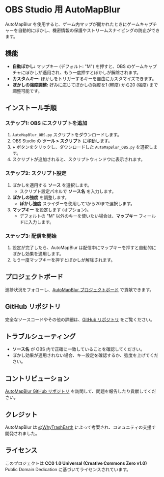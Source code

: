 # OBS Studio 用 AutoMapBlur

AutoMapBlur を使用すると、ゲーム内マップが開かれたときにゲームキャプチャーを自動的にぼかし、機密情報の保護やストリームスナイピングの防止ができます。

## 機能
- **自動ぼかし:** マップキー (デフォルト: "M") を押すと、OBS のゲームキャプチャにぼかしが適用され、もう一度押すとぼかしが解除されます。
- **カスタムキー:** ぼかしをトリガーするキーを自由にカスタマイズできます。
- **ぼかしの強度調整:** 好みに応じてぼかしの強度を1 (軽度) から20 (強度) まで調整可能です。

## インストール手順

### ステップ1: OBS にスクリプトを追加
1. `AutoMapBlur_OBS.py` スクリプトをダウンロードします。
2. OBS Studio の **ツール > スクリプト** に移動します。
3. **+** ボタンをクリックし、ダウンロードした `AutoMapBlur_OBS.py` を選択します。
4. スクリプトが追加されると、スクリプトウィンドウに表示されます。

### ステップ2: スクリプト設定
1. ぼかしを適用する **ソース** を選択します。
   - スクリプト設定パネルで **ソース名** を入力します。
2. **ぼかしの強度** を調整します。
   - **ぼかし強度** スライダーを使用して1から20まで選択します。
3. **マップキー** を設定します (オプション)。
   - デフォルトの "M" 以外のキーを使いたい場合は、**マップキー** フィールドに入力します。

### ステップ3: 配信を開始
1. 設定が完了したら、AutoMapBlur は配信中にマップキーを押すと自動的にぼかし効果を適用します。
2. もう一度マップキーを押すとぼかしが解除されます。

## プロジェクトボード
進捗状況をフォローし、[AutoMapBlur プロジェクトボード](https://github.com/users/WhyTrashEarth/projects/1) で貢献できます。

## GitHub リポジトリ
完全なソースコードやその他の詳細は、[GitHub リポジトリ](https://github.com/WhyTrashEarth/AUTOMAPBLUR) をご覧ください。

## トラブルシューティング
- **ソース名** が OBS 内で正確に一致していることを確認してください。
- ぼかし効果が適用されない場合、キー設定を確認するか、強度を上げてください。

## コントリビューション
[AutoMapBlur GitHub リポジトリ](https://github.com/WhyTrashEarth/AUTOMAPBLUR) を訪問して、問題を報告したり貢献してください。

## クレジット
AutoMapBlur は [@WhyTrashEarth](https://x.com/WhyTrashEarth) によって考案され、コミュニティの支援で開発されました。

## ライセンス
このプロジェクトは **CC0 1.0 Universal (Creative Commons Zero v1.0)** Public Domain Dedication に基づいてライセンスされています。
